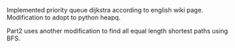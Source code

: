 Implemented priority queue dijkstra according to english wiki page.
Modification to adopt to python heapq.

Part2 uses another modification to find all equal length shortest
paths using BFS.
